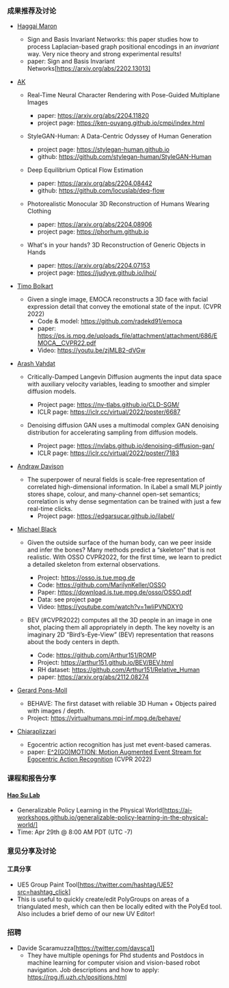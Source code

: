 ### 成果推荐及讨论
- [Haggai Maron](https://twitter.com/HaggaiMaron)
  - Sign and Basis Invariant Networks: this paper studies how to process Laplacian-based graph positional encodings in an *invariant* way. Very nice theory and strong experimental results!
  - paper: Sign and Basis Invariant Networks[https://arxiv.org/abs/2202.13013]

- [AK](https://twitter.com/ak92501/status/1518771622274113542)
  - Real-Time Neural Character Rendering with Pose-Guided Multiplane Images
    - paper: https://arxiv.org/abs/2204.11820
    - project page: https://ken-ouyang.github.io/cmpi/index.html

  - StyleGAN-Human: A Data-Centric Odyssey of Human Generation
    - project page: https://stylegan-human.github.io
    - github: https://github.com/stylegan-human/StyleGAN-Human

  - Deep Equilibrium Optical Flow Estimation
    - paper: https://arxiv.org/abs/2204.08442
    - github: https://github.com/locuslab/deq-flow

  - Photorealistic Monocular 3D Reconstruction of Humans Wearing Clothing
    - paper: https://arxiv.org/abs/2204.08906
    - project page: https://phorhum.github.io

  - What's in your hands? 3D Reconstruction of Generic Objects in Hands
    - paper: https://arxiv.org/abs/2204.07153
    - project page: https://judyye.github.io/ihoi/

- [Timo Bolkart](https://twitter.com/BolkartTimo)
  - Given a single image, EMOCA reconstructs a 3D face with facial expression detail that convey the emotional state of the input. (CVPR 2022)
    - Code & model: https://github.com/radekd91/emoca
    - paper: https://ps.is.mpg.de/uploads_file/attachment/attachment/686/EMOCA__CVPR22.pdf
    - Video: https://youtu.be/zjMLB2-dVGw

- [Arash Vahdat](https://twitter.com/ArashVahdat/status/1518633108764909569)
  - Critically-Damped Langevin Diffusion augments the input data space with auxiliary velocity variables, leading to smoother and simpler diffusion models.
    - Project page: https://nv-tlabs.github.io/CLD-SGM/
    - ICLR page: https://iclr.cc/virtual/2022/poster/6687

  - Denoising diffusion GAN uses a multimodal complex GAN denoising distribution for accelerating sampling from diffusion models. 
    - Project page: https://nvlabs.github.io/denoising-diffusion-gan/
    - ICLR page: https://iclr.cc/virtual/2022/poster/7183

- [Andraw Davison](https://twitter.com/AjdDavison)
  - The superpower of neural fields is scale-free representation of correlated high-dimensional information. In iLabel a small MLP jointly stores shape, colour, and many-channel open-set semantics; correlation is why dense segmentation can be trained with just a few real-time clicks.
    - Project page: https://edgarsucar.github.io/ilabel/

- [Michael Black](https://twitter.com/Michael_J_Black)
  - Given the outside surface of the human body, can we peer inside and infer the bones?  Many methods predict a “skeleton” that is not realistic. With OSSO CVPR2022, for the first time, we learn to predict a detailed skeleton from external observations.
    - Project: https://osso.is.tue.mpg.de
    - Code: https://github.com/MarilynKeller/OSSO
    - Paper: https://download.is.tue.mpg.de/osso/OSSO.pdf
    - Data: see project page
    - Video: https://youtube.com/watch?v=1wIiPVNDXY0

  - BEV (#CVPR2022) computes all the 3D people in an image in one shot, placing them all appropriately in depth. The key novelty is an imaginary 2D “Bird’s-Eye-View” (BEV) representation that reasons about the body centers in depth.
    - Code: https://github.com/Arthur151/ROMP
    - Project: https://arthur151.github.io/BEV/BEV.html
    - RH dataset: https://github.com/Arthur151/Relative_Human
    - paper: https://arxiv.org/abs/2112.08274

- [Gerard Pons-Moll](https://twitter.com/GerardPonsMoll1/status/1517111135572484097)
  - BEHAVE: The first dataset with reliable 3D Human + Objects paired with images / depth. 
  - Project: https://virtualhumans.mpi-inf.mpg.de/behave/

- [Chiaraplizzari](https://twitter.com/chiaraplizzari/status/1516915975463088129)
  - Egocentric action recognition has just met event-based cameras.
  - paper: [E^2(GO)MOTION: Motion Augmented Event Stream for Egocentric Action Recognition](arxiv.org/pdf/2112.03596.pdf) (CVPR 2022)

### 课程和报告分享
#### [Hao Su Lab](https://twitter.com/HaoSuLabUCSD)
  - Generalizable Policy Learning in the Physical World[https://ai-workshops.github.io/generalizable-policy-learning-in-the-physical-world/]
  - Time: Apr 29th @ 8:00 AM PDT (UTC -7)


### 意见分享及讨论
#### 工具分享
 - UE5 Group Paint Tool[https://twitter.com/hashtag/UE5?src=hashtag_click] 
  - This is useful to quickly create/edit PolyGroups on areas of a triangulated mesh, which can then be locally edited with the PolyEd tool. Also includes a brief demo of our new UV Editor!


### 招聘
  - Davide Scaramuzza[https://twitter.com/davsca1]
    - They have multiple openings for Phd students and Postdocs in machine learning for computer vision and vision-based robot navigation. Job descriptions and how to apply: https://rpg.ifi.uzh.ch/positions.html
